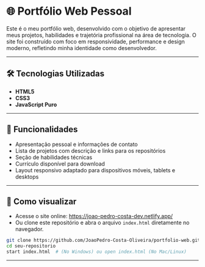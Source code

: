# 🌐 Portfólio Web Pessoal

Este é o meu portfólio web, desenvolvido com o objetivo de apresentar meus projetos, habilidades e trajetória profissional na área de tecnologia. O site foi construído com foco em responsividade, performance e design moderno, refletindo minha identidade como desenvolvedor.

---

## 🛠️ Tecnologias Utilizadas

- **HTML5**  
- **CSS3**  
- **JavaScript Puro**

---

## 📄 Funcionalidades


- Apresentação pessoal e informações de contato  
- Lista de projetos com descrição e links para os repositórios  
- Seção de habilidades técnicas  
- Currículo disponível para download  
- Layout responsivo adaptado para dispositivos móveis, tablets e desktops

---

## 🚀 Como visualizar

- Acesse o site online: https://joao-pedro-costa-dev.netlify.app/  
- Ou clone este repositório e abra o arquivo `index.html` diretamente no navegador.

```bash
git clone https://github.com/JoaoPedro-Costa-Oliveira/portfolio-web.git
cd seu-repositorio
start index.html  # (No Windows) ou open index.html (No Mac/Linux)
```

---
